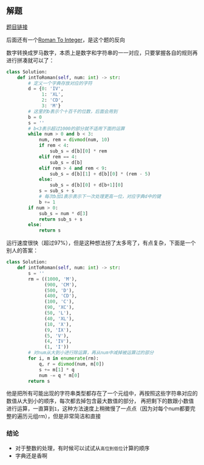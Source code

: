 ## 解题

[题目链接](https://leetcode.com/problems/integer-to-roman/)

后面还有一个[Roman To Integer](https://github.com/Chunar5354/some_notes/blob/master/leetcode/problems/RomanToInteger.md)，是这个题的反向

数字转换成罗马数字，本质上是数字和字符串的一一对应，只要掌握各自的规则再进行拼凑就可以了：
```python
class Solution:
    def intToRoman(self, num: int) -> str:
        # 定义一个字典存放对应的字符
        d = {0: 'IV',
             1: 'XL',
             2: 'CD',
             3: 'M'}
        # 这里的b表示个十百千的位数，后面会用到
        b = 0
        s = ''
        # b<3表示超过1000的部分就不适用下面的运算
        while num > 0 and b < 3:
            num, rem = divmod(num, 10)
            if rem < 4:
                sub_s = d[b][0] * rem
            elif rem == 4:
                sub_s = d[b]
            elif rem > 4 and rem < 9:
                sub_s = d[b][1] + d[b][0] * (rem - 5)
            else:
                sub_s = d[b][0] + d[b+1][0]
            s = sub_s + s
            # 每次b加1表示表示下一次处理更高一位，对应字典d中的键
            b += 1
        if num > 0:
            sub_s = num * d[3]
            return sub_s + s
        else:
            return s
```

运行速度很快（超过97%），但是这种想法拐了太多弯了，有点复杂，下面是一个别人的答案：
```python
class Solution:
    def intToRoman(self, num: int) -> str:
        s = ''
        rm = ((1000, 'M'), 
              (900, 'CM'),
              (500, 'D'), 
              (400, 'CD'), 
              (100, 'C'), 
              (90, 'XC'), 
              (50, 'L'), 
              (40, 'XL'), 
              (10, 'X'), 
              (9, 'IX'), 
              (5, 'V'), 
              (4, 'IV'), 
              (1, 'I'))
        # 对num从大到小进行除运算，再从num中减掉被运算过的部分
        for i, m in enumerate(rm):
            q, r = divmod(num, m[0])
            s += m[1] * q
            num -= q * m[0]
        return s
```

他是把所有可能出现的字符串类型都存在了一个元组中，再按照这些字符串对应的数值从大到小的顺序，每次都去掉包含最大数值的部分，
再把剩下的数跟小数值进行运算，一直算到`1`，这种方法速度上稍微慢了一点点（因为对每个num都要完整的遍历元组rm），但是非常简洁和直接

### 结论

- 对于整数的处理，有时候可以试试从`高位到低位`计算的顺序
- 字典还是香啊
